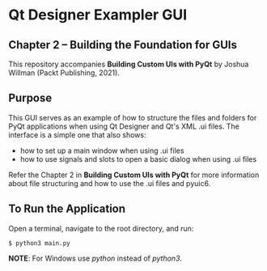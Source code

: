 # Qt Designer Exampler GUI

## Chapter 2 – Building the Foundation for GUIs

This repository accompanies **Building Custom UIs with PyQt** by Joshua Willman (Packt Publishing, 2021).

## Purpose

This GUI serves as an example of how to structure the files and folders for PyQt applications when using Qt Designer and Qt's XML .ui files. The interface is a simple one that also shows:
- how to set up a main window when using .ui files
- how to use signals and slots to open a basic dialog when using .ui files

Refer the Chapter 2 in **Building Custom UIs with PyQt** for more information about file structuring and how to use the .ui files and pyuic6.

## To Run the Application

Open a terminal, navigate to the root directory, and run:
```
$ python3 main.py
```
**NOTE**: For Windows use *python* instead of *python3*.
